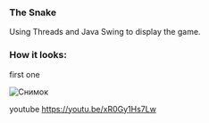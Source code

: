 ### The Snake

Using Threads and Java Swing to display the game.


### How it looks:
first one 


![Снимок](https://user-images.githubusercontent.com/65685745/103112671-2cb95100-4681-11eb-9eee-2c76791742cd.JPG)




youtube
https://youtu.be/xR0Gy1Hs7Lw

